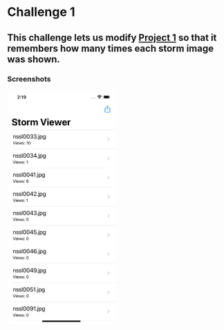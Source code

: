 # Challenge 1

## This challenge lets us modify [Project 1](https://github.com/deathlezz/100-Days-of-Swift/tree/main/Projects/01-Project1) so that it remembers how many times each storm image was shown.

### Screenshots

<img src="https://github.com/deathlezz/100-Days-of-Swift/blob/main/Projects/15-Project12/Challenge1/Screenshots/Screenshot1.png" width=250>
